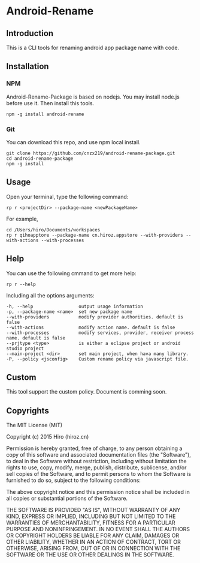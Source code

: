 # Android-Rename

## Introduction

   This is a CLI tools for renaming android app package name with code.

## Installation

### NPM

   Android-Rename-Package is based on nodejs. You may install node.js before use it. Then install this tools.

   ```
   npm -g install android-rename
   ```

### Git

   You can download this repo, and use npm local install.

   ```
   git clone https://github.com/cnzx219/android-rename-package.git
   cd android-rename-package
   npm -g install
   ```

## Usage

   Open your terminal, type the following command:

   ```
   rp r <projectDir> --package-name <newPackageName>
   ```

   For example, 

   ```
   cd /Users/hiro/Documents/workspaces
   rp r qihoapptore --package-name cn.hiroz.appstore --with-providers --with-actions --with-processes
   ```

## Help

   You can use the following cmmand to get more help:

   ```
   rp r --help
   ```

   Including all the options arguments:

   ```
   -h, --help                 output usage information
   -p, --package-name <name>  set new package name
   --with-providers           modify provider authorities. default is false
   --with-actions             modify action name. default is false
   --with-processes           modify services, provider, receiver process name. default is false
   --prjtype <type>           is either a eclipse project or android studio project
   --main-project <dir>       set main project, when hava many library.
   -P, --policy <jsconfig>    Custom rename policy via javascript file.
   ```

## Custom

   This tool support the custom policy. Document is comming soon.

## Copyrights

   The MIT License (MIT)

   Copyright (c) 2015 Hiro (hiroz.cn)

   Permission is hereby granted, free of charge, to any person obtaining a copy
   of this software and associated documentation files (the "Software"), to deal
   in the Software without restriction, including without limitation the rights
   to use, copy, modify, merge, publish, distribute, sublicense, and/or sell
   copies of the Software, and to permit persons to whom the Software is
   furnished to do so, subject to the following conditions:

   The above copyright notice and this permission notice shall be included in all
   copies or substantial portions of the Software.

   THE SOFTWARE IS PROVIDED "AS IS", WITHOUT WARRANTY OF ANY KIND, EXPRESS OR
   IMPLIED, INCLUDING BUT NOT LIMITED TO THE WARRANTIES OF MERCHANTABILITY,
   FITNESS FOR A PARTICULAR PURPOSE AND NONINFRINGEMENT. IN NO EVENT SHALL THE
   AUTHORS OR COPYRIGHT HOLDERS BE LIABLE FOR ANY CLAIM, DAMAGES OR OTHER
   LIABILITY, WHETHER IN AN ACTION OF CONTRACT, TORT OR OTHERWISE, ARISING FROM,
   OUT OF OR IN CONNECTION WITH THE SOFTWARE OR THE USE OR OTHER DEALINGS IN THE
   SOFTWARE.